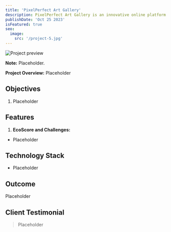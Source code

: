 ```yaml
---
title: 'PixelPerfect Art Gallery'
description: PixelPerfect Art Gallery is an innovative online platform that transcends traditional art exhibition spaces.
publishDate: 'Oct 25 2023'
isFeatured: true
seo:
  image:
    src: '/project-5.jpg'
---
```


![Project preview](/project-1.jpg)

**Note:** Placeholder.

**Project Overview:**
Placeholder

## Objectives

1. Placeholder

## Features

1. **EcoScore and Challenges:**

- Placeholder

## Technology Stack

- Placeholder

## Outcome

Placeholder

## Client Testimonial

> Placeholder
